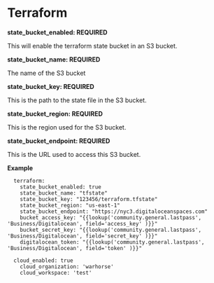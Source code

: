 # Terraform

**state\_bucket\_enabled: REQUIRED**

This will enable the terraform state bucket in an S3 bucket.

**state\_bucket\_name: REQUIRED**

The name of the S3 bucket

**state\_bucket\_key: REQUIRED**

This is the path to the state file in the S3 bucket.

**state\_bucket\_region: REQUIRED**

This is the region used for the S3 bucket.

**state\_bucket\_endpoint: REQUIRED**

This is the URL used to access this S3 bucket.

**Example**

```
  terraform:
    state_bucket_enabled: true
    state_bucket_name: "tfstate"
    state_bucket_key: "123456/terraform.tfstate"
    state_bucket_region: "us-east-1"
    state_bucket_endpoint: "https://nyc3.digitaloceanspaces.com"
    bucket_access_key: "{{lookup('community.general.lastpass', 'Business/Digitalocean', field='access_key' )}}"
    bucket_secret_key: "{{lookup('community.general.lastpass', 'Business/Digitalocean', field='secret_key' )}}"
    digitalocean_token: "{{lookup('community.general.lastpass', 'Business/Digitalocean', field='token' )}}"
```



```
  cloud_enabled: true
    cloud_organization: 'warhorse'
    cloud_workspace: 'test'
```
